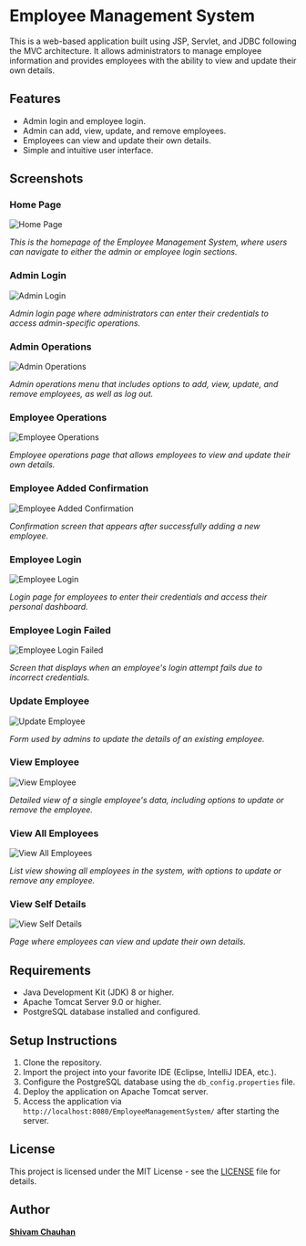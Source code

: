 # Employee Management System

This is a web-based application built using JSP, Servlet, and JDBC following the MVC architecture. It allows administrators to manage employee information and provides employees with the ability to view and update their own details.

## Features

- Admin login and employee login.
- Admin can add, view, update, and remove employees.
- Employees can view and update their own details.
- Simple and intuitive user interface.

## Screenshots

### Home Page
![Home Page](Screenshots/homepage.png)

*This is the homepage of the Employee Management System, where users can navigate to either the admin or employee login sections.*

### Admin Login
![Admin Login](Screenshots/admin_login.png)

*Admin login page where administrators can enter their credentials to access admin-specific operations.*

### Admin Operations
![Admin Operations](Screenshots/admin_operations.png)

*Admin operations menu that includes options to add, view, update, and remove employees, as well as log out.*

### Employee Operations
![Employee Operations](Screenshots/emp_operations.png)

*Employee operations page that allows employees to view and update their own details.*

### Employee Added Confirmation
![Employee Added Confirmation](Screenshots/employee_added.png)

*Confirmation screen that appears after successfully adding a new employee.*

### Employee Login
![Employee Login](Screenshots/employee_login.png)

*Login page for employees to enter their credentials and access their personal dashboard.*

### Employee Login Failed
![Employee Login Failed](Screenshots/employee_login_failed.png)

*Screen that displays when an employee's login attempt fails due to incorrect credentials.*

### Update Employee
![Update Employee](Screenshots/update_employee.png)

*Form used by admins to update the details of an existing employee.*

### View Employee
![View Employee](Screenshots/view_employee.png)

*Detailed view of a single employee's data, including options to update or remove the employee.*

### View All Employees
![View All Employees](Screenshots/view_all_emp.png)

*List view showing all employees in the system, with options to update or remove any employee.*

### View Self Details
![View Self Details](Screenshots/view_self_details.png)

*Page where employees can view and update their own details.*

<!--## Deployment

[Provide the URL here if deployed online or instructions to run locally] -->

## Requirements

- Java Development Kit (JDK) 8 or higher.
- Apache Tomcat Server 9.0 or higher.
- PostgreSQL database installed and configured.

## Setup Instructions

1. Clone the repository.
2. Import the project into your favorite IDE (Eclipse, IntelliJ IDEA, etc.).
3. Configure the PostgreSQL database using the `db_config.properties` file.
4. Deploy the application on Apache Tomcat server.
5. Access the application via `http://localhost:8080/EmployeeManagementSystem/` after starting the server.

## License

This project is licensed under the MIT License - see the [LICENSE](LICENSE) file for details.

## Author
**[Shivam Chauhan](https://www.linkedin.com/in/chauhan21shivam)**
